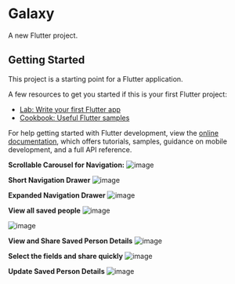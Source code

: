 # Galaxy

A new Flutter project.

## Getting Started

This project is a starting point for a Flutter application.

A few resources to get you started if this is your first Flutter project:

- [Lab: Write your first Flutter app](https://docs.flutter.dev/get-started/codelab)
- [Cookbook: Useful Flutter samples](https://docs.flutter.dev/cookbook)

For help getting started with Flutter development, view the
[online documentation](https://docs.flutter.dev/), which offers tutorials,
samples, guidance on mobile development, and a full API reference.

**Scrollable Carousel for Navigation:**
![image](https://github.com/sakharevallabh/Galaxy/assets/173373029/bb11c701-5f34-43be-a8f3-53b1cdb6ddcd)

**Short Navigation Drawer**
![image](https://github.com/sakharevallabh/Galaxy/assets/173373029/21a5712a-8a42-49ce-bb8d-d1dd6ef151bc)

**Expanded Navigation Drawer**
![image](https://github.com/sakharevallabh/Galaxy/assets/173373029/b53754c5-01a1-4c46-9bc6-29041824baa7)

**View all saved people**
![image](https://github.com/sakharevallabh/Galaxy/assets/173373029/8c2ad554-5b1d-4df2-a20f-7f2d3613f946)

![image](https://github.com/sakharevallabh/Galaxy/assets/173373029/02024dc8-20a8-431c-bbb9-760f8ed0c1eb)

**View and Share Saved Person Details**
![image](https://github.com/sakharevallabh/Galaxy/assets/173373029/2bd2bdd7-d834-46df-8d5b-c73aa186fb32)

**Select the fields and share quickly**
![image](https://github.com/sakharevallabh/Galaxy/assets/173373029/8e181918-105d-4fa3-9fdf-b8bd8991ad71)

**Update Saved Person Details**
![image](https://github.com/sakharevallabh/Galaxy/assets/173373029/ce7cf4dc-24ce-4710-af5d-c16f1250e4b5)


